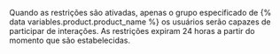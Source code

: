 Quando as restrições são ativadas, apenas o grupo especificado de {% data variables.product.product_name %} os usuários serão capazes de participar de interações. As restrições expiram 24 horas a partir do momento que são estabelecidas.